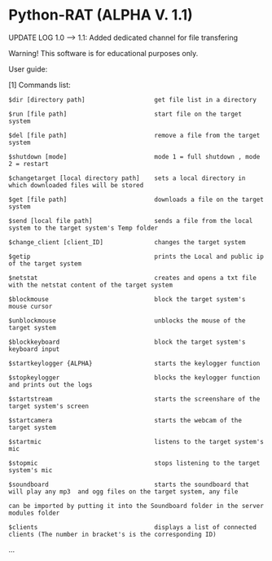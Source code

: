 # Python-RAT (ALPHA V. 1.1)

UPDATE LOG 1.0 --> 1.1: Added dedicated channel for file transfering

Warning! This software is for educational purposes only.

User guide:

[1] Commands list:

    $dir [directory path]                   get file list in a directory
    
    $run [file path]                        start file on the target system

    $del [file path]                        remove a file from the target system

    $shutdown [mode]                        mode 1 = full shutdown , mode 2 = restart

    $changetarget [local directory path]    sets a local directory in which downloaded files will be stored

    $get [file path]                        downloads a file on the target system

    $send [local file path]                 sends a file from the local system to the target system's Temp folder

    $change_client [client_ID]              changes the target system

    $getip                                  prints the Local and public ip of the target system

    $netstat                                creates and opens a txt file with the netstat content of the target system

    $blockmouse                             block the target system's mouse cursor

    $unblockmouse                           unblocks the mouse of the target system

    $blockkeyboard                          block the target system's keyboard input

    $startkeylogger {ALPHA}                 starts the keylogger function

    $stopkeylogger                          blocks the keylogger function and prints out the logs

    $startstream                            starts the screenshare of the target system's screen

    $startcamera                            starts the webcam of the target system

    $startmic                               listens to the target system's mic

    $stopmic                                stops listening to the target system's mic

    $soundboard                             starts the soundboard that will play any mp3  and ogg files on the target system, any file  

    can be imported by putting it into the Soundboard folder in the server modules folder

    $clients                                displays a list of connected clients (The number in bracket's is the corresponding ID)



...
